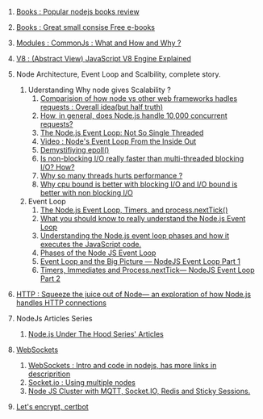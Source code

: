 1. [Books : Popular nodejs books review](https://ict.iitk.ac.in/node-js-books/)
2. [Books : Great small consise Free e-books](https://risingstack.com/resources)
3. [Modules : CommonJs : What and How and Why ?](https://www.oreilly.com/library/view/learning-javascript-design/9781449334840/ch11s03.html#:~:text=From%20a%20structure%20perspective%2C%20a,define%20here%2C%20for%20example)
4. [V8 : (Abstract View) JavaScript V8 Engine Explained](https://hackernoon.com/javascript-v8-engine-explained-3f940148d4ef)
5. Node Architecture, Event Loop and Scalbility, complete story.
   1. Uderstanding Why node gives Scalability ?
      1. [Comparision of how node vs other web frameworks hadles requests : Overall idea(but half truth)](https://www.journaldev.com/7462/node-js-architecture-single-threaded-event-loop)
      1. [How, in general, does Node.js handle 10,000 concurrent requests?](https://stackoverflow.com/questions/34855352/how-in-general-does-node-js-handle-10-000-concurrent-requests)
      1. [The Node.js Event Loop: Not So Single Threaded](https://www.youtube.com/watch?v=zphcsoSJMvM)
      2. [Video : Node's Event Loop From the Inside Out](https://www.youtube.com/watch?v=P9csgxBgaZ8&t=104s)
      3. [Demystifiying epoll()](https://jvns.ca/blog/2017/06/03/async-io-on-linux--select--poll--and-epoll/)
      3. [  Is non-blocking I/O really faster than multi-threaded blocking I/O? How?](https://stackoverflow.com/questions/8546273/is-non-blocking-i-o-really-faster-than-multi-threaded-blocking-i-o-how)
      4. [Why so many threads hurts performance ?](https://www.codeguru.com/cpp/sample_chapter/article.php/c13533/Why-Too-Many-Threads-Hurts-Performance-and-What-to-do-About-It.htm)
      4. [Why cpu bound is better with blocking I/O and I/O bound is better with non blocking I/O
](https://stackoverflow.com/questions/34877705/why-cpu-bound-is-better-with-blocking-i-o-and-i-o-bound-is-better-with-non-block)
   2. Event Loop
      1. [The Node.js Event Loop, Timers, and process.nextTick()](https://nodejs.org/en/docs/guides/event-loop-timers-and-nexttick/)
      2. [What you should know to really understand the Node.js Event Loop](https://medium.com/the-node-js-collection/what-you-should-know-to-really-understand-the-node-js-event-loop-and-its-metrics-c4907b19da4c)
      3. [Understanding the Node.js event loop phases and how it executes the JavaScript code.](https://dev.to/lunaticmonk/understanding-the-node-js-event-loop-phases-and-how-it-executes-the-javascript-code-1j9)
      3. [Phases of the Node JS Event Loop](https://medium.com/@kunaltandon.kt/process-nexttick-vs-setimmediate-vs-settimeout-explained-wrt-different-event-loop-phases-c0506b12921d)
      4. [Event Loop and the Big Picture — NodeJS Event Loop Part 1](https://blog.insiderattack.net/event-loop-and-the-big-picture-nodejs-event-loop-part-1-1cb67a182810)
      4. [Timers, Immediates and Process.nextTick— NodeJS Event Loop Part 2](https://blog.insiderattack.net/timers-immediates-and-process-nexttick-nodejs-event-loop-part-2-2c53fd511bb3)
5. [HTTP : Squeeze the juice out of Node— an exploration of how Node.js handles HTTP connections](https://www.yld.io/blog/squeeze-the-juice-out-of-node-an-exploration-of-how-node-js-handles-http-connections/)
6. NodeJs Articles Series
   1. [Node.js Under The Hood Series' Articles](https://dev.to/khaosdoctor/series/2008)
7. [WebSockets](https://www.youtube.com/watch?v=2Nt-ZrNP22A&t=979s)
   1. [WebSockets : Intro and code in nodejs, has more links in descriprition](https://www.youtube.com/watch?v=2Nt-ZrNP22A&t=979s)
   2. [Socket.io : Using multiple nodes](https://socket.io/docs/using-multiple-nodes/)
   3. [Node JS Cluster with MQTT, Socket.IO, Redis and Sticky Sessions.](https://medium.com/@jadejayashraj/node-js-cluster-with-mqtt-socket-io-redis-and-sticky-sessions-d5be72ef65f0)
   
8. [Let's encrypt, certbot](https://flaviocopes.com/express-letsencrypt-ssl/)

   
